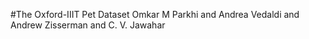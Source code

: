 #The Oxford-IIIT Pet Dataset
Omkar M Parkhi and Andrea Vedaldi and Andrew Zisserman and C. V. Jawahar 
